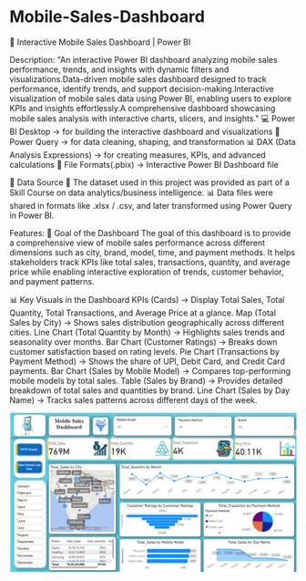 # Mobile-Sales-Dashboard
📱 Interactive Mobile Sales Dashboard | Power BI

Description:
"An interactive Power BI dashboard analyzing mobile sales performance, trends, and insights with dynamic filters and visualizations.Data-driven mobile sales dashboard designed to track performance, identify trends, and support decision-making.Interactive visualization of mobile sales data using Power BI, enabling users to explore KPIs and insights effortlessly.A comprehensive dashboard showcasing mobile sales analysis with interactive charts, slicers, and insights."
💻 Power BI Desktop → for building the interactive dashboard and visualizations
🔄 Power Query → for data cleaning, shaping, and transformation
📊 DAX (Data Analysis Expressions) → for creating measures, KPIs, and advanced calculations
📂 File Formats(.pbix) → Interactive Power BI Dashboard file

📂 Data Source
📑 The dataset used in this project was provided as part of a Skill Course on data analytics/business intelligence.
📊 Data files were shared in formats like .xlsx / .csv, and later transformed using Power Query in Power BI.

Features:
🎯 Goal of the Dashboard
The goal of this dashboard is to provide a comprehensive view of mobile sales performance across different dimensions such as city, brand, model, time, and payment methods. It helps stakeholders track KPIs like total sales, transactions, quantity, and average price while enabling interactive exploration of trends, customer behavior, and payment patterns.

📊 Key Visuals in the Dashboard
KPIs (Cards) → Display Total Sales, Total Quantity, Total Transactions, and Average Price at a glance.
Map (Total Sales by City) → Shows sales distribution geographically across different cities.
Line Chart (Total Quantity by Month) → Highlights sales trends and seasonality over months.
Bar Chart (Customer Ratings) → Breaks down customer satisfaction based on rating levels.
Pie Chart (Transactions by Payment Method) → Shows the share of UPI, Debit Card, and Credit Card payments.
Bar Chart (Sales by Mobile Model) → Compares top-performing mobile models by total sales.
Table (Sales by Brand) → Provides detailed breakdown of total sales and quantities by brand.
Line Chart (Sales by Day Name) → Tracks sales patterns across different days of the week.

![Dashboard Preview](https://github.com/vaibhavi-pednekar/Mobile-Sales-Dashboard/blob/main/Report%20Of%20Sales%20Dasboard.png)

